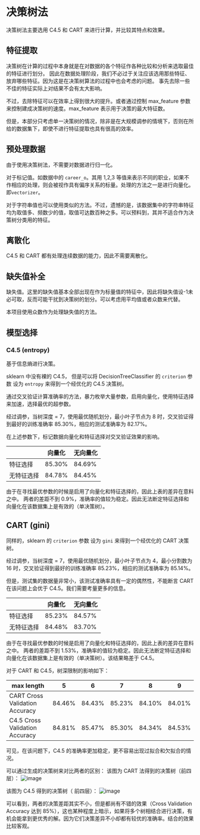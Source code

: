 # 决策树法
决策树法主要选用 C4.5 和 CART 来进行计算，并比较其特点和效果。

## 特征提取
决策树在计算的过程中本身就是在对数据的各个特征作各种比较和分析来选取最佳的特征进行划分。
因此在数据处理阶段，我们不必过于关注应该选用那些特征、放弃哪些特征。因为这是在决策树算法的过程中也会考虑的问题。
事先去除一些不佳的特征实际上对结果不会有太大影响。

不过，去除特征可以在效率上得到很大的提升。或者通过控制 max_feature 参数来控制建成决策树的速度。max_feature 表示用于决策的最大特征数。

但是，本部分只考虑单一决策树的情况，除非是在大规模调参的情境下，否则在所给的数据集下，即使不进行特征提取也具有很高的效率。

## 预处理数据
由于使用决策树法，不需要对数据进行归一化。

对于标记值。如数据中的 `career_o`。其用 1,2,3 等值来表示不同的职业，如果不作相应的处理，则会被视作具有偏序关系的标量。处理的方法之一是进行向量化。即`vectorizer`。

对于字符串值也可以使用类似的方法。不过，遗憾的是，该数据集中的字符串特征均为取值多、频数少的值，取值可达数百种之多。可以预料到，其并不适合作为决策树分类用的特征。

## 离散化
C4.5 和 CART 都有处理连续数据的能力，因此不需要离散化。

## 缺失值补全
缺失值。这里的缺失值基本全部出现在作为标量值的特征中，因此将缺失值设-1未必可取，反而可能干扰到决策树的划分。可以考虑用平均值或者众数来代替。

本项目使用众数作为处理缺失值的方法。

## 模型选择
### C4.5 (entropy)

基于信息熵进行决策。

sklearn 中没有裸的 C4.5，
但是可以将 DecisionTreeClassifier 的 `criterion` 参数 设为 `entropy` 来得到一个经优化的 C4.5 决策树。

通过交叉验证计算准确率的方法，暴力枚举大量参数，启用向量化，使用特征选择来加速，选择最优的超参数。

经过调参，当树深度 = 7，使用最优随机划分，最小叶子节点为 8 时，交叉验证得到最好的训练准确率 85.30%，相应的测试准确率为 82.17%。

在上述参数下，标记数据向量化和特征选择对交叉验证效果的影响。

|            | 向量化 | 无向量化 |
| ---------- | ------ | -------- |
| 特征选择   | 85.30% | 84.69%   |
| 无特征选择 | 84.78% | 84.45%   |

由于在寻找最优参数的时候是启用了向量化和特征选择的，因此上表的差异在意料之中。
两者的差距不到 0.9%，准确率的值较为稳定。因此无法断定特征选择和向量化在该数据集上是有效的（单决策树）。

## CART (gini)

同样的，sklearn 的 `criterion` 参数 设为 `gini` 来得到一个经优化的 CART 决策树。

经过调参，当树深度 = 7，使用最优随机划分，最小叶子节点为 4，最小分割数为 16 时，交叉验证得到最好的训练准确率 85.23%，相应的测试准确率为 85.14%。

但是，测试集的数据量非常小，该测试准确率具有一定的偶然性，不能断言 CART 在该问题上会优于 C4.5。我们需要考量更多的信息。

|            | 向量化 | 无向量化 |
| ---------- | ------ | -------- |
| 特征选择   | 85.23% | 84.57%   |
| 无特征选择 | 84.48% | 83.70%   |

由于在寻找最优参数的时候是启用了向量化和特征选择的，因此上表的差异在意料之中。
两者的差距不到 1.53%，准确率的值较为稳定。因此无法断定特征选择和向量化在该数据集上是有效的（单决策树）。该结果略差于 C4.5。

对于 CART 和 C4.5，树深限制的影响如下：

| max length                     | 5      | 6      | 7      | 8      | 9      |
| ------------------------------ | ------ | ------ | ------ | ------ | ------ |
| CART Cross Validation Accuracy | 84.46% | 84.43% | 85.23% | 84.10% | 84.01% |
| C4.5 Cross Validation Accuracy | 84.81% | 85.47% | 85.30% | 84.34% | 84.53% |

可见，在该问题下，C4.5 的准确率更加稳定，更不容易出现过拟合和欠拟合的情况。

可以通过生成的决策树来对比两者的区别：
该图为 CART 法得到的决策树（前四层）：
![image](https://user-images.githubusercontent.com/16066116/103456911-98608580-4d35-11eb-8cb7-0c73b66b1f53.png)

该图为 C4.5 得到的决策树（  前四层）：
![image](https://user-images.githubusercontent.com/16066116/103456934-d493e600-4d35-11eb-9633-e7051862443d.png)

可以看到，两者的决策差距其实不小，但是都尚有不错的效果（Cross Validation Accuracy 达到 85%），这也某种程度上暗示，如果将多个树相结合进行决策，有机会能拿到更优秀的解。因为它们决策差异不小却都有较优的准确率。结合的效果比较客观。
